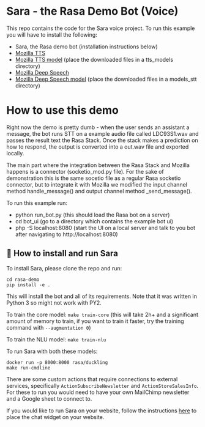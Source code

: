 # Sara - the Rasa Demo Bot (Voice)
This repo contains the code for the Sara voice project. To run this example you will have to install the following:  
- Sara, the Rasa demo bot (installation instructions below)
- [Mozilla TTS](https://github.com/mozilla/TTS/tree/db7f3d3)  
- [Mozilla TTS model](https://drive.google.com/drive/folders/1GU8WGix98WrR3ayjoiirmmbLUZzwg4n0) (place the downloaded files in a tts_models directory)
- [Mozilla Deep Speech](https://github.com/mozilla/DeepSpeech)  
- [Mozilla Deep Speech model](https://drive.google.com/drive/folders/1GU8WGix98WrR3ayjoiirmmbLUZzwg4n0) (place the downloaded files in a models_stt directory)

# How to use this demo  
Right now the demo is pretty dumb - when the user sends an assistant a message, the bot runs STT on a example audio file called LDC93S1.wav and passes the result text the Rasa Stack. Once the stack makes a prediction on how to respond, the output is converted into a out.wav file and exported locally.  

The main part where the integration between the Rasa Stack and Mozilla happens is a connector (socketio_mod.py file). For the sake of demonstration this is the same socetio file as a regular Rasa socketio connector, but to integrate it with Mozilla we modified the input channel method handle_message() and output channel method _send_message(). 

To run this example run:  
- python run_bot.py (this should load the Rasa bot on a server)
- cd bot_ui (go to a directory which contains the example bot ui)
- php -S localhost:8080 (start the UI on a local server and talk to you bot after navigating to http://localhost:8080)

## 🤖 How to install and run Sara

To install Sara, please clone the repo and run:

```
cd rasa-demo
pip install -e .
```
This will install the bot and all of its requirements.
Note that it was written in Python 3 so might not work with PY2.

To train the core model: `make train-core` (this will take 2h+ and a significant amount of memory to train,
if you want to train it faster, try the training command with
`--augmentation 0`)

To train the NLU model: `make train-nlu`

To run Sara with both these models:
```
docker run -p 8000:8000 rasa/duckling
make run-cmdline
```

There are some custom actions that require connections to external services,
specifically `ActionSubscribeNewsletter` and `ActionStoreSalesInfo`. For these
to run you would need to have your own MailChimp newsletter and a Google sheet
to connect to.

If you would like to run Sara on your website, follow the instructions
[here](https://github.com/mrbot-ai/rasa-webchat) to place the chat widget on
your website.
